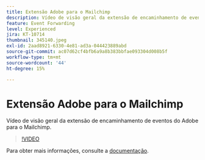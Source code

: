 ```yaml
---
title: Extensão Adobe para o Mailchimp
description: Vídeo de visão geral da extensão de encaminhamento de eventos do Adobe para o Mailchimp.
feature: Event Forwarding
level: Experienced
jira: KT-10714
thumbnail: 345140.jpeg
exl-id: 2aad8921-6330-4e81-ad3a-044423889abd
source-git-commit: ac07d62cf4bfb6a9a8b383bbfae093304d008b5f
workflow-type: tm+mt
source-wordcount: '44'
ht-degree: 15%

---
```


# Extensão Adobe para o Mailchimp

Vídeo de visão geral da extensão de encaminhamento de eventos do Adobe para o Mailchimp.

>[!VIDEO](https://video.tv.adobe.com/v/345140/?quality=12&learn=on)

Para obter mais informações, consulte a [documentação](https://experienceleague.adobe.com/docs/experience-platform/tags/extensions/adobe/mailchimp-edge/overview.html).

